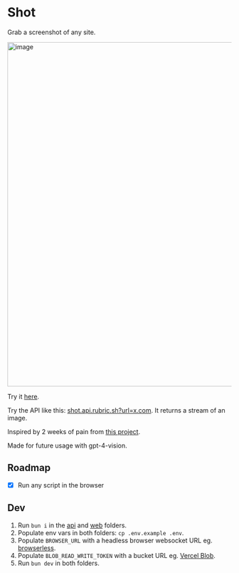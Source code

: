 # Shot

Grab a screenshot of any site.

<img width="773" alt="image" src="https://github.com/RubricLab/shot/assets/36117635/8815ee0b-e1a3-4d6e-be38-475a77edca2e">

Try it [here](https://shot.rubric.sh).

Try the API like this: [shot.api.rubric.sh?url=x.com](https://shot.api.rubric.sh?url=x.com). It returns a stream of an image.

Inspired by 2 weeks of pain from [this project](https://copyai.rubric.sh/).

Made for future usage with gpt-4-vision.

## Roadmap

- [x] Run any script in the browser

## Dev

1. Run `bun i` in the [api](/api) and [web](/web) folders.
2. Populate env vars in both folders: `cp .env.example .env`.
3. Populate `BROWSER_URL` with a headless browser websocket URL eg. [browserless](https://www.browserless.io).
4. Populate `BLOB_READ_WRITE_TOKEN` with a bucket URL eg. [Vercel Blob](https://vercel.com/docs/storage/vercel-blob).
5. Run `bun dev` in both folders.
